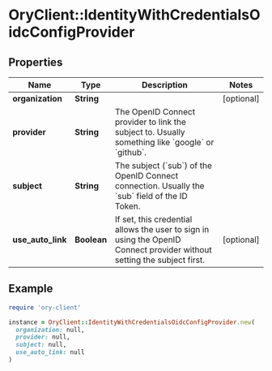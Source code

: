 # OryClient::IdentityWithCredentialsOidcConfigProvider

## Properties

| Name | Type | Description | Notes |
| ---- | ---- | ----------- | ----- |
| **organization** | **String** |  | [optional] |
| **provider** | **String** | The OpenID Connect provider to link the subject to. Usually something like &#x60;google&#x60; or &#x60;github&#x60;. |  |
| **subject** | **String** | The subject (&#x60;sub&#x60;) of the OpenID Connect connection. Usually the &#x60;sub&#x60; field of the ID Token. |  |
| **use_auto_link** | **Boolean** | If set, this credential allows the user to sign in using the OpenID Connect provider without setting the subject first. | [optional] |

## Example

```ruby
require 'ory-client'

instance = OryClient::IdentityWithCredentialsOidcConfigProvider.new(
  organization: null,
  provider: null,
  subject: null,
  use_auto_link: null
)
```

